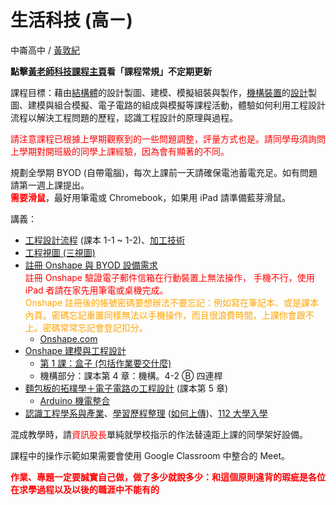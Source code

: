 # 生活科技 (高ㄧ) 

中崙高中 / [黃敦紀](http://nandemoi.github.io/cvs/cv)  

**點擊[黃老師科技課程主頁](https://nandemoi.github.io/zl111/index.html)看「課程常規」不定期更新**

課程目標：藉由[結構體](https://nandemoi.github.io/zl111/Examples.html)的設計製圖、建模、模擬組裝與製作，[機構裝置](https://www.flickr.com/photos/196543042@N06/)的[設計](https://cad.onshape.com/documents/29f77d1e61ff89edff076753/w/cc07af9851e10e5ea7058369/e/1ab1c3e089a868ce1feca1e6?renderMode=0&uiState=630147d0a366dc0353a959e4)製圖、建模與組合模擬、電子電路的組成與模擬等課程活動，體驗如何利用工程設計流程以解決工程問題的歷程，認識工程設計的原理與過程。

<span style="color:red">請注意課程已根據上學期觀察到的一些問題調整，評量方式也是。請同學毋須詢問上學期對開班級的同學上課經驗，因為會有顯著的不同。</span>

<!--[上課地點](https://nandemoi.github.io/zl111/schedule.pdf)，-->

規劃全學期 BYOD (自帶電腦)，每次上課前一天請確保電池蓄電充足。如有問題請第一週上課提出。  
**<span style="color:red">需要滑鼠</span>**，最好用筆電或 Chromebook，如果用 iPad 請準備藍芽滑鼠。  
  
講義：  
* [工程設計流程](https://nandemoi.github.io/zl111/flow.pdf) (課本 1-1 ~ 1-2)、[加工技術](https://nandemoi.github.io/zl111/processing.pdf)  
* [工程視圖 (三視圖)](https://nandemoi.github.io/zl111/EngrDrawing.pdf)  
* [註冊 Onshape 與 BYOD 設備需求](https://nandemoi.github.io/zl111/Onshape_Reg.pdf)  
  <span style="color:red">註冊 Onshape 驗證電子郵件信箱在行動裝置上無法操作，
  手機不行，使用 iPad 者請在家先用筆電或桌機完成。</span>  
  <span style="color:orange">Onshape 註冊後的帳號密碼要想辦法不要忘記：例如寫在筆記本、或是課本內頁。密碼忘記重置同樣無法以手機操作，而且很浪費時間，上課你會跟不上。密碼常常忘記會登記扣分。</span>  
  * [Onshape.com](https://www.onshape.com/en/)  
* [Onshape 建模與工程設計](https://nandemoi.github.io/zl111/onshape)  
  * [第 1 課：盒子 (包括作業要交什麼)](https://nandemoi.github.io/zl111/Onshape1.pdf)  
  <!--* [範例們](https://app.box.com/s/2h1j3wm1niglm4ny5te20254036ekts8)-->  
  * 機構部分：課本第 4 章：機構。4-2 Ⓑ 四連桿  
* [麵包板的拓樸學＋電子電路の工程設計](https://nandemoi.github.io/zl111/BB.pdf) (課本第 5 章)  
  * [Arduino 機電整合](https://nandemoi.github.io/zl111/Arduino.pdf)
* [認識工程學系與產業](https://nandemoi.github.io/zl111/engrs.html)、[學習歷程整理](https://nandemoi.github.io/zl111/cv_prep.pdf) ([如何上傳](https://docs.google.com/presentation/d/1aMvKKsgO2DZWiTfOpt0caiETmFdhGXN1x3cZg6d-ydc/edit#slide=id.p))、[112 大學入學](https://www.cac.edu.tw/cacportal/index.php)  

混成教學時，請<span style="color:red">資訊股長</span>單純就學校指示的作法替遠距上課的同學架好設備<!--，到專科教室上課時也是一樣：將設備帶到專科教室架好-->。  

課程中的操作示範如果需要會使用 Google Classroom 中整合的 Meet。  

<b><span style="color:red">
作業、專題一定要誠實自己做，做了多少就說多少：和這個原則違背的瑕疵是各位在求學過程以及以後的職涯中不能有的
</span></b>